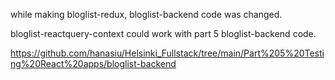 while making bloglist-redux, bloglist-backend code was changed. 

bloglist-reactquery-context could work with part 5 bloglist-backend code.

https://github.com/hanasiu/Helsinki_Fullstack/tree/main/Part%205%20Testing%20React%20apps/bloglist-backend
